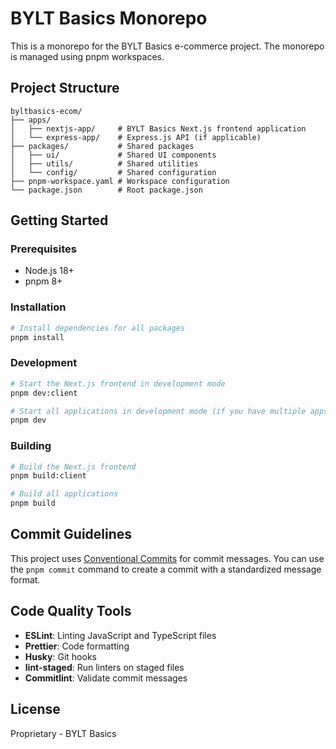 # BYLT Basics Monorepo

This is a monorepo for the BYLT Basics e-commerce project. The monorepo is managed using pnpm workspaces.

## Project Structure

```
byltbasics-ecom/
├── apps/
│   ├── nextjs-app/     # BYLT Basics Next.js frontend application
│   └── express-app/    # Express.js API (if applicable)
├── packages/           # Shared packages
│   ├── ui/             # Shared UI components
│   ├── utils/          # Shared utilities
│   └── config/         # Shared configuration
├── pnpm-workspace.yaml # Workspace configuration
└── package.json        # Root package.json
```

## Getting Started

### Prerequisites

- Node.js 18+
- pnpm 8+

### Installation

```bash
# Install dependencies for all packages
pnpm install
```

### Development

```bash
# Start the Next.js frontend in development mode
pnpm dev:client

# Start all applications in development mode (if you have multiple apps)
pnpm dev
```

### Building

```bash
# Build the Next.js frontend
pnpm build:client

# Build all applications
pnpm build
```

## Commit Guidelines

This project uses [Conventional Commits](https://www.conventionalcommits.org/) for commit messages.
You can use the `pnpm commit` command to create a commit with a standardized message format.

## Code Quality Tools

- **ESLint**: Linting JavaScript and TypeScript files
- **Prettier**: Code formatting
- **Husky**: Git hooks
- **lint-staged**: Run linters on staged files
- **Commitlint**: Validate commit messages

## License

Proprietary - BYLT Basics
